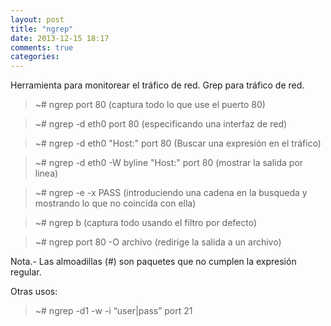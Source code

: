 ```yaml
---
layout: post
title: "ngrep"
date: 2013-12-15 18:17
comments: true
categories: 
---
```

Herramienta para monitorear el tráfico de red. Grep para tráfico de red.

>~# ngrep port 80  (captura todo lo que use el puerto 80)

>~# ngrep -d eth0 port 80 (especificando una interfaz de red)

>~# ngrep -d eth0 "Host:" port 80 (Buscar una expresión en el tráfico)

>~# ngrep -d eth0 -W byline "Host:" port 80 (mostrar la salida por linea)

>~# ngrep -e -x PASS (introduciendo una cadena en la busqueda y mostrando lo que no coincida con ella)

>~# ngrep b    (captura todo usando el filtro por defecto)

>~# ngrep port 80 -O archivo (redirige la salida a un archivo)

Nota.- Las almoadillas (#) son paquetes que no cumplen la expresión regular.

Otras usos:

>~# ngrep -d1 -w -i “user|pass” port 21

